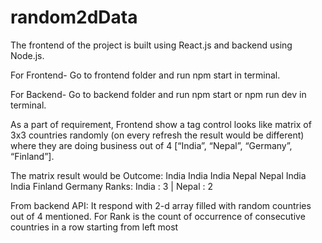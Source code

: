 # random2dData
The frontend of the project is built using React.js and backend using Node.js.

For Frontend- Go to frontend folder and run npm start in terminal.

For Backend- Go to backend folder and run npm start or npm run dev in terminal.


As a part of requirement, Frontend show a tag control looks like matrix of 3x3
countries randomly (on every refresh the result would be different) where they are doing
business out of 4 [“India”, “Nepal”, “Germany”, “Finland”].

The matrix result would be
Outcome:
India India India
Nepal Nepal India
India Finland Germany
Ranks: India : 3 | Nepal : 2

From backend API: It respond with 2-d array filled with random countries out of
4 mentioned.
For Rank is the count of occurrence of consecutive countries in a row starting from left most
